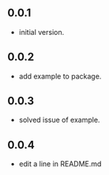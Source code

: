 ## 0.0.1

* initial version.

## 0.0.2

* add example to package.

## 0.0.3

* solved issue of example.

## 0.0.4

* edit a line in README.md